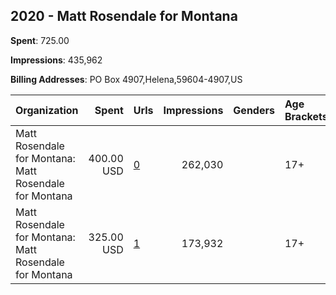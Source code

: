 ## 2020 - Matt Rosendale for Montana 
**Spent**: 725.00

**Impressions**: 435,962

**Billing Addresses**: PO Box 4907,Helena,59604-4907,US

|Organization|Spent|Urls|Impressions|Genders|Age Brackets|Country Codes|
|:---|---:|:---|---:|:---|:---|:---|
|Matt Rosendale for Montana: Matt Rosendale for Montana|400.00 USD|[0](https://www.snap.com/political-ads/asset/0c56810be6ccfb00d9a52d2d7f33f35d9dbb2e4db038bf05f0d7c5062efc83d2?mediaType=mp4)|262,030||17+|united states|
|Matt Rosendale for Montana: Matt Rosendale for Montana|325.00 USD|[1](https://www.snap.com/political-ads/asset/c3c58a8427ce0a85aaaa59a6aea81f97107af88ff5017f4321fa6e4e0b0ee3e3?mediaType=mp4)|173,932||17+|united states|
